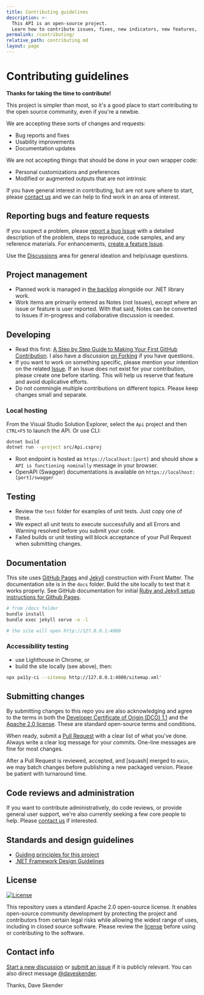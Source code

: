 ```yaml
---
title: Contributing guidelines
description: >-
  This API is an open-source project.
  Learn how to contribute issues, fixes, new indicators, new features, or to our discussions.
permalink: /contributing/
relative_path: contributing.md
layout: page
---
```


# Contributing guidelines

**Thanks for taking the time to contribute!**

This project is simpler than most, so it's a good place to start contributing to the open source community, even if you're a newbie.

We are accepting these sorts of changes and requests:

- Bug reports and fixes
- Usability improvements
- Documentation updates

We are not accepting things that should be done in your own wrapper code:

- Personal customizations and preferences
- Modified or augmented outputs that are not intrinsic

If you have general interest in contributing, but are not sure where to start, please [contact us](#contact-info) and we can help to find work in an area of interest.

## Reporting bugs and feature requests

If you suspect a problem, please [report a bug Issue](https://github.com/DaveSkender/Stock.Indicators.Api/issues/new?labels=bug&template=bug_report.md) with a detailed description of the problem, steps to reproduce, code samples, and any reference materials.  For enhancements, [create a feature Issue](https://github.com/DaveSkender/Stock.Indicators.Api/issues/new?labels=enhancement&template=feature_request.md).

Use the [Discussions](https://github.com/DaveSkender/Stock.Indicators.Api/discussions) area for general ideation and help/usage questions.

## Project management

- Planned work is managed in [the backlog](https://github.com/users/DaveSkender/projects/1) alongside our .NET library work.
- Work items are primarily entered as Notes (not Issues), except where an issue or feature is user reported.  With that said, Notes can be converted to Issues if in-progress and collaborative discussion is needed.

## Developing

- Read this first: [A Step by Step Guide to Making Your First GitHub Contribution](https://codeburst.io/a-step-by-step-guide-to-making-your-first-github-contribution-5302260a2940).  I also have a discussion [on Forking](https://github.com/DaveSkender/Stock.Indicators/discussions/503) if you have questions.
- If you want to work on something specific, please mention your intention on the related [Issue](https://github.com/DaveSkender/Stock.Indicators.Api/issues).  If an Issue does not exist for your contribution, please create one before starting.  This will help us reserve that feature and avoid duplicative efforts.
- Do not commingle multiple contributions on different topics.  Please keep changes small and separate.

### Local hosting

From the Visual Studio Solution Explorer, select the `Api` project and then `CTRL+F5` to launch the API.  Or use CLI:

```bash
dotnet build
dotnet run --project src/Api.csproj
```

- Root endpoint is hosted as `https://localhost:[port]` and should show a `API is functioning nominally` message in your browser.
- OpenAPI (Swagger) documentations is available on `https://localhost:[port]/swagger`

## Testing

- Review the `test` folder for examples of unit tests.  Just copy one of these.
- We expect all unit tests to execute successfully and all Errors and Warning resolved before you submit your code.
- Failed builds or unit testing will block acceptance of your Pull Request when submitting changes.

## Documentation

This site uses [GitHub Pages](https://pages.github.com) and [Jekyll](https://jekyllrb.com) construction with Front Matter.
The documentation site is in the `docs` folder.  Build the site locally to test that it works properly.
See GitHub documentation for initial [Ruby and Jekyll setup instructions for Github Pages](https://docs.github.com/en/pages/setting-up-a-github-pages-site-with-jekyll/testing-your-github-pages-site-locally-with-jekyll).

```bash
# from /docs folder
bundle install
bundle exec jekyll serve -o -l

# the site will open http://127.0.0.1:4000
```

### Accessibility testing

- use Lighthouse in Chrome, or
- build the site locally (see above), then:

```bash
npx pa11y-ci --sitemap http://127.0.0.1:4000/sitemap.xml"
```

## Submitting changes

By submitting changes to this repo you are also acknowledging and agree to the terms in both the [Developer Certificate of Origin (DCO) 1.1](https://developercertificate.org) and the [Apache 2.0 license](https://opensource.org/licenses/Apache-2.0).  These are standard open-source terms and conditions.

When ready, submit a [Pull Request](https://help.github.com/pull-requests) with a clear list of what you've done.
Always write a clear log message for your commits. One-line messages are fine for most changes.

After a Pull Request is reviewed, accepted, and [squash] merged to `main`, we may batch changes before publishing a new packaged version.  Please be patient with turnaround time.

## Code reviews and administration

If you want to contribute administratively, do code reviews, or provide general user support, we're also currently seeking a few core people to help.  Please [contact us](#contact-info) if interested.

## Standards and design guidelines

- [Guiding principles for this project](https://github.com/DaveSkender/Stock.Indicators/discussions/648)
- [.NET Framework Design Guidelines](https://docs.microsoft.com/en-us/dotnet/standard/design-guidelines)

## License

[![License](https://img.shields.io/badge/License-Apache%202.0-blue.svg)](https://opensource.org/licenses/Apache-2.0)

This repository uses a standard Apache 2.0 open-source license.  It enables open-source community development by protecting the project and contributors from certain legal risks while allowing the widest range of uses, including in closed source software.  Please review the [license](https://opensource.org/licenses/Apache-2.0) before using or contributing to the software.

## Contact info

[Start a new discussion](https://github.com/DaveSkender/Stock.Indicators.Api/discussions) or [submit an issue](https://github.com/DaveSkender/Stock.Indicators.Api/issues) if it is publicly relevant.  You can also direct message [@daveskender](https://twitter.com/messages/compose?recipient_id=27475431).

Thanks,
Dave Skender
